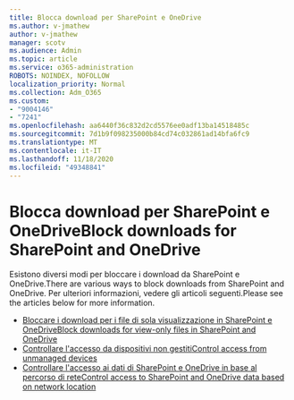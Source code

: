 ```yaml
---
title: Blocca download per SharePoint e OneDrive
ms.author: v-jmathew
author: v-jmathew
manager: scotv
ms.audience: Admin
ms.topic: article
ms.service: o365-administration
ROBOTS: NOINDEX, NOFOLLOW
localization_priority: Normal
ms.collection: Adm_O365
ms.custom:
- "9004146"
- "7241"
ms.openlocfilehash: aa6440f36c832d2cd5576ee0adf13ba14518485c
ms.sourcegitcommit: 7d1b9f098235000b84cd74c032861ad14bfa6fc9
ms.translationtype: MT
ms.contentlocale: it-IT
ms.lasthandoff: 11/18/2020
ms.locfileid: "49348841"
---
```

# <a name="block-downloads-for-sharepoint-and-onedrive"></a><span data-ttu-id="8fbba-102">Blocca download per SharePoint e OneDrive</span><span class="sxs-lookup"><span data-stu-id="8fbba-102">Block downloads for SharePoint and OneDrive</span></span>

<span data-ttu-id="8fbba-103">Esistono diversi modi per bloccare i download da SharePoint e OneDrive.</span><span class="sxs-lookup"><span data-stu-id="8fbba-103">There are various ways to block downloads from SharePoint and OneDrive.</span></span> <span data-ttu-id="8fbba-104">Per ulteriori informazioni, vedere gli articoli seguenti.</span><span class="sxs-lookup"><span data-stu-id="8fbba-104">Please see the articles below for more information.</span></span>

- [<span data-ttu-id="8fbba-105">Bloccare i download per i file di sola visualizzazione in SharePoint e OneDrive</span><span class="sxs-lookup"><span data-stu-id="8fbba-105">Block downloads for view-only files in SharePoint and OneDrive</span></span>](https://support.microsoft.com/office/block-downloads-for-view-only-files-in-sharepoint-and-onedrive-6051184b-62ac-4149-b874-13dcd40ef91e)
- [<span data-ttu-id="8fbba-106">Controllare l'accesso da dispositivi non gestiti</span><span class="sxs-lookup"><span data-stu-id="8fbba-106">Control access from unmanaged devices</span></span>](https://docs.microsoft.com/sharepoint/control-access-from-unmanaged-devices)
- [<span data-ttu-id="8fbba-107">Controllare l'accesso ai dati di SharePoint e OneDrive in base al percorso di rete</span><span class="sxs-lookup"><span data-stu-id="8fbba-107">Control access to SharePoint and OneDrive data based on network location</span></span>](https://docs.microsoft.com/sharepoint/control-access-based-on-network-location)
